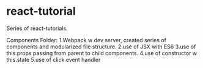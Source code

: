 # react-tutorial

Series of react-tutorials.

Components Folder:
1.Webpack w dev server, created series of components and modularized file structure. 
2.use of JSX with ES6
3.use of this.props passing from parent to child components.
4.use of constructor w this.state 
5.use of click event handler
